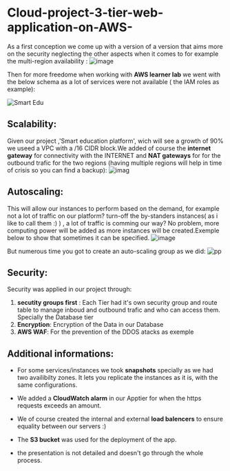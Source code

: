# Cloud-project-3-tier-web-application-on-AWS-

As a first conception we come up with a version of a version that aims more on the security neglecting the other aspects when it comes to for example the multi-region availability :
![image](https://github.com/GuiguiSalma/Cloud-project-3-tier-web-application-on-AWS-/assets/132245605/ba0a25aa-8e09-4940-96bc-43696d798c2d)

Then for more freedome when working with **AWS learner lab** we went with the below schema as a lot of services were not available ( the IAM roles as example):

![Smart Edu](https://github.com/GuiguiSalma/Cloud-project-3-tier-web-application-on-AWS-/assets/132245605/b8b0119f-2631-4239-b8d6-1c1ed85950cd)



## Scalability:
Given our project ,'Smart education platform', wich will see a growth of 90%  we useed a VPC with a  /16 CIDR block.We added of course the **internet gateway** for connectivity with the INTERNET and **NAT gateways** for for the outbound trafic for the two regions (having multiple regions will help in time of crisis so you can find a backup):
![imag](https://github.com/GuiguiSalma/Cloud-project-3-tier-web-application-on-AWS-/assets/132245605/b3d94d79-bdcb-46d7-8ad6-df0b6d64cfd7)


## Autoscaling:
This will allow our instances to perform based on the demand, for example not a lot of traffic on our platform? turn-off the by-standers instances( as i like to call them :) ) , a lot of traffic is comming our way? No problem, more computing power will be added as more instances will be created.Exemple below to show that sometimes it can be specified.
![image](https://github.com/GuiguiSalma/Cloud-project-3-tier-web-application-on-AWS-/assets/132245605/7ff41d70-438c-4c0d-b110-80367d092342)

But numerous time you got to create an auto-scaling group as we did:
![pp](https://github.com/GuiguiSalma/Cloud-project-3-tier-web-application-on-AWS-/assets/132245605/a0eb2ee0-56fb-4b6e-b2fd-425d98b514b3)

 ## Security:
Security was applied in our project  through:
  1. **secutity groups first** :
  Each Tier had it's own security group and route table to manage inboud and outbound trafic and who can access them. Specially the Database tier
  2. **Encryption**:
  Encryption of the Data in our Database
  3. **AWS WAF**:
  For the prevention of the DDOS atacks as exemple

 ## Additional informations:
- For some services/instances we took **snapshots** specially as we had two availibilty zones. It lets you replicate the instances as it is, with the same configurations.

- We added a **CloudWatch alarm** in our Apptier for when the https requests exceeds an amount.
 
- We of course created the internal and external **load balencers** to ensure equality between our servers :)
 
- The **S3 bucket** was used for the deployment of the app.
 
- the presentation is not detailed and doesn't go through the whole process.


